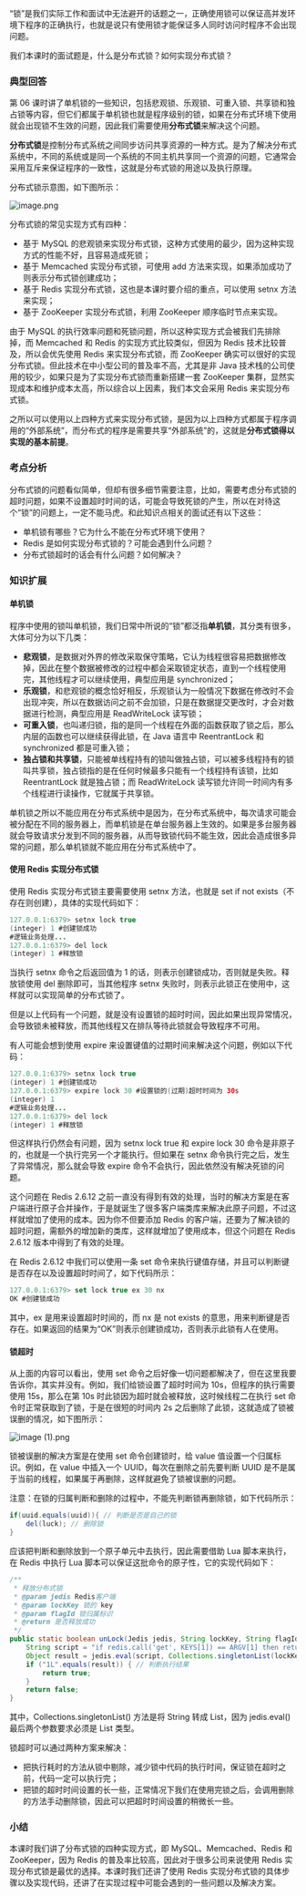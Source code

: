 “锁”是我们实际工作和面试中无法避开的话题之一，正确使用锁可以保证高并发环境下程序的正确执行，也就是说只有使用锁才能保证多人同时访问时程序不会出现问题。

我们本课时的面试题是，什么是分布式锁？如何实现分布式锁？

### 典型回答

第 06 课时讲了单机锁的一些知识，包括悲观锁、乐观锁、可重入锁、共享锁和独占锁等内容，但它们都属于单机锁也就是程序级别的锁，如果在分布式环境下使用就会出现锁不生效的问题，因此我们需要使用**分布式锁**来解决这个问题。

**分布式锁**是控制分布式系统之间同步访问共享资源的一种方式。是为了解决分布式系统中，不同的系统或是同一个系统的不同主机共享同一个资源的问题，它通常会采用互斥来保证程序的一致性，这就是分布式锁的用途以及执行原理。

分布式锁示意图，如下图所示：

![image.png](https://s0.lgstatic.com/i/image/M00/0A/9B/Ciqc1F6-RROAUcMEAAL3Ow-bgjQ999.png)

分布式锁的常见实现方式有四种：

- 基于 MySQL 的悲观锁来实现分布式锁，这种方式使用的最少，因为这种实现方式的性能不好，且容易造成死锁；
- 基于 Memcached 实现分布式锁，可使用 add 方法来实现，如果添加成功了则表示分布式锁创建成功；
- 基于 Redis 实现分布式锁，这也是本课时要介绍的重点，可以使用 setnx 方法来实现；
- 基于 ZooKeeper 实现分布式锁，利用 ZooKeeper 顺序临时节点来实现。

由于 MySQL 的执行效率问题和死锁问题，所以这种实现方式会被我们先排除掉，而 Memcached 和 Redis 的实现方式比较类似，但因为 Redis 技术比较普及，所以会优先使用 Redis 来实现分布式锁，而 ZooKeeper 确实可以很好的实现分布式锁。但此技术在中小型公司的普及率不高，尤其是非 Java 技术栈的公司使用的较少，如果只是为了实现分布式锁而重新搭建一套 ZooKeeper 集群，显然实现成本和维护成本太高，所以综合以上因素，我们本文会采用 Redis 来实现分布式锁。

之所以可以使用以上四种方式来实现分布式锁，是因为以上四种方式都属于程序调用的“外部系统”，而分布式的程序是需要共享“外部系统”的，这就是**分布式锁得以实现的基本前提**。

### 考点分析

分布式锁的问题看似简单，但却有很多细节需要注意，比如，需要考虑分布式锁的超时问题，如果不设置超时时间的话，可能会导致死锁的产生，所以在对待这个“锁”的问题上，一定不能马虎。和此知识点相关的面试还有以下这些：

- 单机锁有哪些？它为什么不能在分布式环境下使用？
- Redis 是如何实现分布式锁的？可能会遇到什么问题？
- 分布式锁超时的话会有什么问题？如何解决？

### 知识扩展

#### 单机锁

程序中使用的锁叫单机锁，我们日常中所说的“锁”都泛指**单机锁**，其分类有很多，大体可分为以下几类：

- **悲观锁**，是数据对外界的修改采取保守策略，它认为线程很容易把数据修改掉，因此在整个数据被修改的过程中都会采取锁定状态，直到一个线程使用完，其他线程才可以继续使用，典型应用是 synchronized；
- **乐观锁**，和悲观锁的概念恰好相反，乐观锁认为一般情况下数据在修改时不会出现冲突，所以在数据访问之前不会加锁，只是在数据提交更改时，才会对数据进行检测，典型应用是 ReadWriteLock 读写锁；
- **可重入锁**，也叫递归锁，指的是同一个线程在外面的函数获取了锁之后，那么内层的函数也可以继续获得此锁，在 Java 语言中 ReentrantLock 和 synchronized 都是可重入锁；
- **独占锁和共享锁**，只能被单线程持有的锁叫做独占锁，可以被多线程持有的锁叫共享锁，独占锁指的是在任何时候最多只能有一个线程持有该锁，比如 ReentrantLock 就是独占锁；而 ReadWriteLock 读写锁允许同一时间内有多个线程进行读操作，它就属于共享锁。

单机锁之所以不能应用在分布式系统中是因为，在分布式系统中，每次请求可能会被分配在不同的服务器上，而单机锁是在单台服务器上生效的。如果是多台服务器就会导致请求分发到不同的服务器，从而导致锁代码不能生效，因此会造成很多异常的问题，那么单机锁就不能应用在分布式系统中了。

#### 使用 Redis 实现分布式锁

使用 Redis 实现分布式锁主要需要使用 setnx 方法，也就是 set if not exists（不存在则创建），具体的实现代码如下：

```java
127.0.0.1:6379> setnx lock true
(integer) 1 #创建锁成功
#逻辑业务处理...
127.0.0.1:6379> del lock
(integer) 1 #释放锁
```

当执行 setnx 命令之后返回值为 1 的话，则表示创建锁成功，否则就是失败。释放锁使用 del 删除即可，当其他程序 setnx 失败时，则表示此锁正在使用中，这样就可以实现简单的分布式锁了。

但是以上代码有一个问题，就是没有设置锁的超时时间，因此如果出现异常情况，会导致锁未被释放，而其他线程又在排队等待此锁就会导致程序不可用。

有人可能会想到使用 expire 来设置键值的过期时间来解决这个问题，例如以下代码：

```java
127.0.0.1:6379> setnx lock true
(integer) 1 #创建锁成功
127.0.0.1:6379> expire lock 30 #设置锁的(过期)超时时间为 30s
(integer) 1 
#逻辑业务处理...
127.0.0.1:6379> del lock
(integer) 1 #释放锁
```

但这样执行仍然会有问题，因为 setnx lock true 和 expire lock 30 命令是非原子的，也就是一个执行完另一个才能执行。但如果在 setnx 命令执行完之后，发生了异常情况，那么就会导致 expire 命令不会执行，因此依然没有解决死锁的问题。

这个问题在 Redis 2.6.12 之前一直没有得到有效的处理，当时的解决方案是在客户端进行原子合并操作，于是就诞生了很多客户端类库来解决此原子问题，不过这样就增加了使用的成本。因为你不但要添加 Redis 的客户端，还要为了解决锁的超时问题，需额外的增加新的类库，这样就增加了使用成本，但这个问题在 Redis 2.6.12 版本中得到了有效的处理。

在 Redis 2.6.12 中我们可以使用一条 set 命令来执行键值存储，并且可以判断键是否存在以及设置超时时间了，如下代码所示：

```js
127.0.0.1:6379> set lock true ex 30 nx
OK #创建锁成功
```

其中，ex 是用来设置超时时间的，而 nx 是 not exists 的意思，用来判断键是否存在。如果返回的结果为“OK”则表示创建锁成功，否则表示此锁有人在使用。

#### 锁超时

从上面的内容可以看出，使用 set 命令之后好像一切问题都解决了，但在这里我要告诉你，其实并没有。例如，我们给锁设置了超时时间为 10s，但程序的执行需要使用 15s，那么在第 10s 时此锁因为超时就会被释放，这时候线程二在执行 set 命令时正常获取到了锁，于是在很短的时间内 2s 之后删除了此锁，这就造成了锁被误删的情况，如下图所示：

![image (1).png](https://s0.lgstatic.com/i/image/M00/0A/9C/Ciqc1F6-RbWAVBh6AACDXMnJ8iE037.png)

锁被误删的解决方案是在使用 set 命令创建锁时，给 value 值设置一个归属标识。例如，在 value 中插入一个 UUID，每次在删除之前先要判断 UUID 是不是属于当前的线程，如果属于再删除，这样就避免了锁被误删的问题。

注意：在锁的归属判断和删除的过程中，不能先判断锁再删除锁，如下代码所示：

```java
if(uuid.equals(uuid)){ // 判断是否是自己的锁
	del(luck); // 删除锁
}
```

应该把判断和删除放到一个原子单元中去执行，因此需要借助 Lua 脚本来执行，在 Redis 中执行 Lua 脚本可以保证这批命令的原子性，它的实现代码如下：

```java
/**
 * 释放分布式锁
 * @param jedis Redis客户端
 * @param lockKey 锁的 key
 * @param flagId 锁归属标识
 * @return 是否释放成功
 */
public static boolean unLock(Jedis jedis, String lockKey, String flagId) {
    String script = "if redis.call('get', KEYS[1]) == ARGV[1] then return redis.call('del', KEYS[1]) else return 0 end";
    Object result = jedis.eval(script, Collections.singletonList(lockKey), Collections.singletonList(flagId));
    if ("1L".equals(result)) { // 判断执行结果
        return true;
    }
    return false;
}
```

其中，Collections.singletonList() 方法是将 String 转成 List，因为 jedis.eval() 最后两个参数要求必须是 List 类型。

锁超时可以通过两种方案来解决：

- 把执行耗时的方法从锁中剔除，减少锁中代码的执行时间，保证锁在超时之前，代码一定可以执行完；
- 把锁的超时时间设置的长一些，正常情况下我们在使用完锁之后，会调用删除的方法手动删除锁，因此可以把超时时间设置的稍微长一些。

### 小结

本课时我们讲了分布式锁的四种实现方式，即 MySQL、Memcached、Redis 和 ZooKeeper，因为 Redis 的普及率比较高，因此对于很多公司来说使用 Redis 实现分布式锁是最优的选择。本课时我们还讲了使用 Redis 实现分布式锁的具体步骤以及实现代码，还讲了在实现过程中可能会遇到的一些问题以及解决方案。